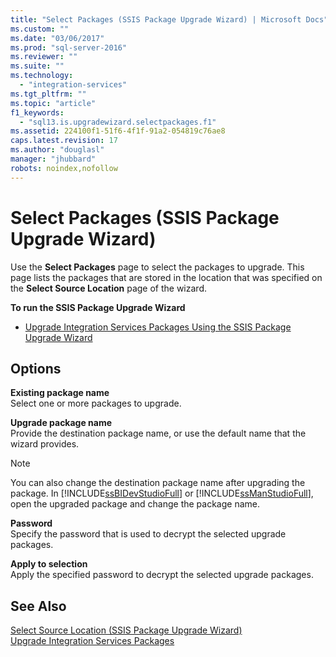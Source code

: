 ```yaml
---
title: "Select Packages (SSIS Package Upgrade Wizard) | Microsoft Docs"
ms.custom: ""
ms.date: "03/06/2017"
ms.prod: "sql-server-2016"
ms.reviewer: ""
ms.suite: ""
ms.technology: 
  - "integration-services"
ms.tgt_pltfrm: ""
ms.topic: "article"
f1_keywords: 
  - "sql13.is.upgradewizard.selectpackages.f1"
ms.assetid: 224100f1-51f6-4f1f-91a2-054819c76ae8
caps.latest.revision: 17
ms.author: "douglasl"
manager: "jhubbard"
robots: noindex,nofollow
---
```

# Select Packages (SSIS Package Upgrade Wizard)
  Use the **Select Packages** page to select the packages to upgrade. This page lists the packages that are stored in the location that was specified on the **Select Source Location** page of the wizard.  
  
 **To run the SSIS Package Upgrade Wizard**  
  
-   [Upgrade Integration Services Packages Using the SSIS Package Upgrade Wizard](../integration-services/install/windows/upgrade-integration-services-packages-using-the-ssis-package-upgrade-wizard.md)  
  
## Options  
 **Existing package name**  
 Select one or more packages to upgrade.  
  
 **Upgrade package name**  
 Provide the destination package name, or use the default name that the wizard provides.  
  
> [!NOTE]  
>  You can also change the destination package name after upgrading the package. In [!INCLUDE[ssBIDevStudioFull](../a9notintoc/includes/ssbidevstudiofull-md.md)] or [!INCLUDE[ssManStudioFull](../a9notintoc/includes/ssmanstudiofull-md.md)], open the upgraded package and change the package name.  
  
 **Password**  
 Specify the password that is used to decrypt the selected upgrade packages.  
  
 **Apply to selection**  
 Apply the specified password to decrypt the selected upgrade packages.  
  
## See Also  
 [Select Source Location &#40;SSIS Package Upgrade Wizard&#41;](../a9retired/select-source-location-ssis-package-upgrade-wizard.md)   
 [Upgrade Integration Services Packages](../integration-services/install/windows/upgrade-integration-services-packages.md)  
  
  